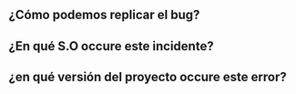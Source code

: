 ## ¿Cómo podemos replicar el bug?

## ¿En qué S.O occure este incidente?

## ¿en qué versión del proyecto occure este error?
